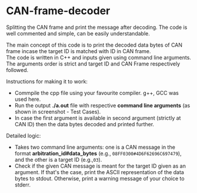 # CAN-frame-decoder
Splitting the CAN frame and print the message after decoding. The code is well commented and simple, can be easily understandable.<br />

The main concept of this code is to print the decoded data bytes of CAN frame incase the target ID is matched with ID in CAN frame. <br />
The code is written in C++ and inputs given using command line arguments. The arguments order is strict and target ID and CAN Frame respectively followed.<br />

Instructions for making it to work:<br />
- Commpile the cpp file using your favourite compiler. g++, GCC was used here.<br />
- Run the output **./a.out** file with respective **command line arguments** (as shown in screenshot - Test Cases).<br />
- In case the first argument is available in second argument (strictly at CAN ID) then the data bytes decoded and printed further.<br />


Detailed logic:
- Takes two command line arguments: one is a CAN message in the format **arbitration_id#data_bytes** (e.g., `08FF0300#4D6F62696C697479`), and the other is a target ID (e.g.,`03`).<br />
- Check if the given CAN message is meant for the target ID given as an argument. If that's the case, print the ASCII representation of the data bytes to stdout. Otherwise, print a warning message of your choice to stderr.<br />
